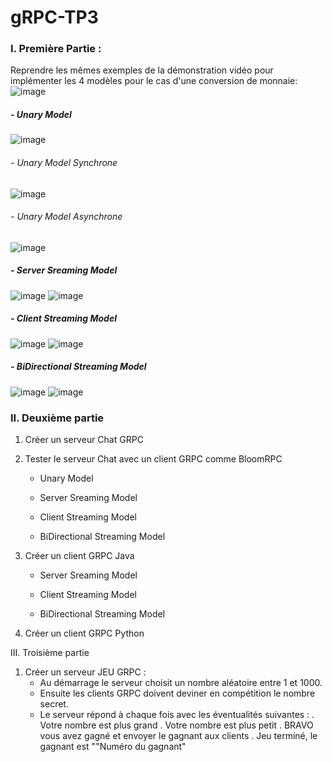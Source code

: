 # gRPC-TP3
 
### I. Première Partie :
Reprendre les mêmes exemples de la démonstration vidéo pour implémenter les 4 modèles pour le cas d'une conversion de monnaie:
 ![image](https://user-images.githubusercontent.com/120368654/234797185-a00fc3f3-0223-494e-ad27-9a8c5304920c.png)
 
##### - Unary Model
![image](https://user-images.githubusercontent.com/120368654/234796864-78326ab8-9770-49ca-aa3f-db73ba6d3bc2.png)
       
###### - Unary Model Synchrone
![image](https://user-images.githubusercontent.com/120368654/234796965-6d089291-04f1-43a7-9a72-a684f7aabdea.png)
            
###### - Unary Model Asynchrone
![image](https://user-images.githubusercontent.com/120368654/234800321-91797d7e-bedc-4397-8a67-18275e7d9f44.png)
            
##### - Server Sreaming Model
![image](https://user-images.githubusercontent.com/120368654/234804090-0cebb14b-8e8d-4ec6-82ee-e38aaf4254e5.png)
![image](https://user-images.githubusercontent.com/120368654/234805251-4f16e4ff-4dea-4f83-a44a-a056ac02d75f.png)
     
##### - Client Streaming Model
![image](https://user-images.githubusercontent.com/120368654/234812151-6e01b3e4-c40e-4e59-bb2f-99a82023cc70.png)
![image](https://user-images.githubusercontent.com/120368654/234816670-9e641881-e902-4a5e-9dcd-388879406e64.png)
     
##### - BiDirectional Streaming Model
![image](https://user-images.githubusercontent.com/120368654/234818657-1594b729-9d0a-4385-adab-1e855f241fce.png)
![image](https://user-images.githubusercontent.com/120368654/234819747-dc6760ac-d5eb-43ed-9922-89fa497afb7f.png)


### II. Deuxième partie
 1. Créer un serveur Chat GRPC

 
 2. Tester le serveur Chat avec un client GRPC comme BloomRPC
     - Unary Model

     
     - Server Sreaming Model
     

     - Client Streaming Model
     

     - BiDirectional Streaming Model


 3. Créer un client GRPC Java

     
     - Server Sreaming Model
     
     
     - Client Streaming Model


     - BiDirectional Streaming Model


 4. Créer un client GRPC Python

III. Troisième partie
 1. Créer un serveur JEU GRPC :
     - Au démarrage le serveur choisit un nombre aléatoire entre 1 et 1000. 
     - Ensuite les clients GRPC doivent deviner en compétition le nombre secret.
     - Le serveur répond à chaque fois avec les éventualités suivantes :
        . Votre nombre est plus grand
        . Votre nombre est plus petit
        . BRAVO vous avez gagné et envoyer le gagnant aux clients
        . Jeu terminé, le gagnant est ""Numéro du gagnant"
